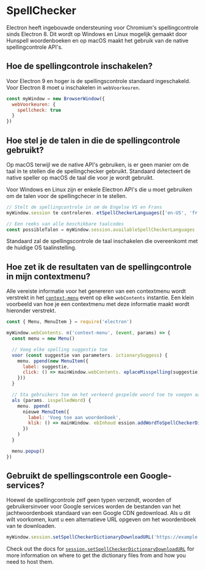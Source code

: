 # SpellChecker

Electron heeft ingebouwde ondersteuning voor Chromium's spellingcontrole sinds Electron 8.  Dit wordt op Windows en Linux mogelijk gemaakt door Hunspell woordenboeken en op macOS maakt het gebruik van de native spellingcontrole API's.

## Hoe de spellingcontrole inschakelen?

Voor Electron 9 en hoger is de spellingscontrole standaard ingeschakeld.  Voor Electron 8 moet u inschakelen in `webVoorkeuren`.

```js
const myWindow = new BrowserWindow({
  webVoorkeuren: {
    spellcheck: true
  }
})
```

## Hoe stel je de talen in die de spellingcontrole gebruikt?

Op macOS terwijl we de native API's gebruiken, is er geen manier om de taal in te stellen die de spellingchecker gebruikt. Standaard detecteert de native speller op macOS de taal die voor je wordt gebruikt.

Voor Windows en Linux zijn er enkele Electron API's die u moet gebruiken om de talen voor de spellingchecer in te stellen.

```js
// Stelt de spellingcontrole in om de Engelse VS en Frans
myWindow.session te controleren. etSpellCheckerLanguages(['en-US', 'fr'])

// Een reeks van alle beschikbare taalcodes
const possibleTalen = myWindow.session.availableSpellCheckerLanguages
```

Standaard zal de spellingscontrole de taal inschakelen die overeenkomt met de huidige OS taalinstelling.

## Hoe zet ik de resultaten van de spellingcontrole in mijn contextmenu?

Alle vereiste informatie voor het genereren van een contextmenu wordt verstrekt in het [`context-menu`](../api/web-contents.md#event-context-menu) event op elke `webContents` instantie.  Een klein voorbeeld van hoe je een contextmenu met deze informatie maakt wordt hieronder verstrekt.

```js
const { Menu, MenuItem } = require('electron')

myWindow.webContents. n('context-menu', (event, params) => {
  const menu = new Menu()

  // Voeg elke spelling suggestie toe
  voor (const suggestie van parameters. ictionarySuggess) {
    menu. ppend(new MenuItem({
      label: suggestie,
      click: () => mainWindow.webContents. eplaceMisspelling(suggestie)
    }))
  }

  // Sta gebruikers toe om het verkeerd gespelde woord toe te voegen aan het woordenboek
  als (params. isspelledWord) {
    menu. ppend(
      nieuwe MenuItem({
        label: 'Voeg toe aan woordenboek',
        klik: () => mainWindow. ebInhoud ession.addWordToSpellCheckerDictionary(params.misspelledWord)
      })
    )
  }

  menu.popup()
})
```

## Gebruikt de spellingscontrole een Google-services?

Hoewel de spellingcontrole zelf geen typen verzendt, woorden of gebruikersinvoer voor Google services worden de bestanden van het jachtwoordenboek standaard van een Google CDN gedownload.  Als u dit wilt voorkomen, kunt u een alternatieve URL opgeven om het woordenboek van te downloaden.

```js
myWindow.session.setSpellCheckerDictionaryDownloadURL('https://example.com/dictionaries/')
```

Check out the docs for [`session.setSpellCheckerDictionaryDownloadURL`](../api/session.md#sessetspellcheckerdictionarydownloadurlurl) for more information on where to get the dictionary files from and how you need to host them.
